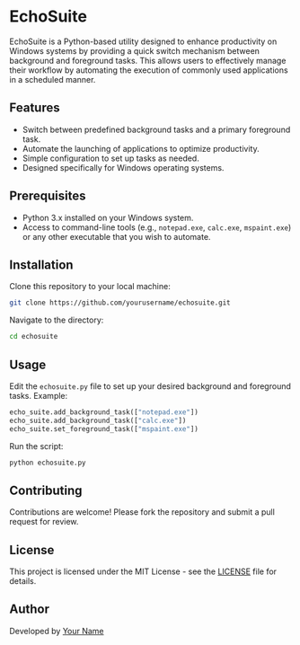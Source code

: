# EchoSuite

EchoSuite is a Python-based utility designed to enhance productivity on Windows systems by providing a quick switch mechanism between background and foreground tasks. This allows users to effectively manage their workflow by automating the execution of commonly used applications in a scheduled manner.

## Features

- Switch between predefined background tasks and a primary foreground task.
- Automate the launching of applications to optimize productivity.
- Simple configuration to set up tasks as needed.
- Designed specifically for Windows operating systems.

## Prerequisites

- Python 3.x installed on your Windows system.
- Access to command-line tools (e.g., `notepad.exe`, `calc.exe`, `mspaint.exe`) or any other executable that you wish to automate.

## Installation

Clone this repository to your local machine:

```bash
git clone https://github.com/yourusername/echosuite.git
```

Navigate to the directory:

```bash
cd echosuite
```

## Usage

Edit the `echosuite.py` file to set up your desired background and foreground tasks. Example:

```python
echo_suite.add_background_task(["notepad.exe"])
echo_suite.add_background_task(["calc.exe"])
echo_suite.set_foreground_task(["mspaint.exe"])
```

Run the script:

```bash
python echosuite.py
```

## Contributing

Contributions are welcome! Please fork the repository and submit a pull request for review.

## License

This project is licensed under the MIT License - see the [LICENSE](LICENSE) file for details.

## Author

Developed by [Your Name](https://github.com/yourusername)